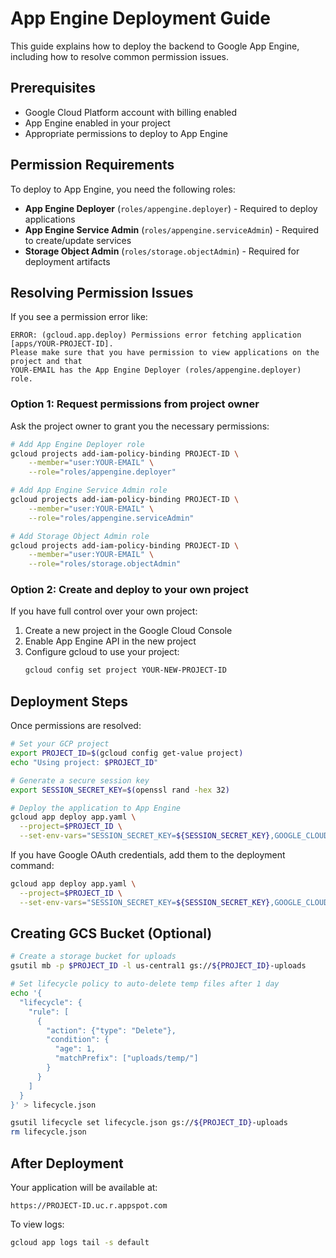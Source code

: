 # App Engine Deployment Guide

This guide explains how to deploy the backend to Google App Engine, including how to resolve common permission issues.

## Prerequisites

- Google Cloud Platform account with billing enabled
- App Engine enabled in your project
- Appropriate permissions to deploy to App Engine

## Permission Requirements

To deploy to App Engine, you need the following roles:
- **App Engine Deployer** (`roles/appengine.deployer`) - Required to deploy applications
- **App Engine Service Admin** (`roles/appengine.serviceAdmin`) - Required to create/update services
- **Storage Object Admin** (`roles/storage.objectAdmin`) - Required for deployment artifacts

## Resolving Permission Issues

If you see a permission error like:
```
ERROR: (gcloud.app.deploy) Permissions error fetching application [apps/YOUR-PROJECT-ID].
Please make sure that you have permission to view applications on the project and that
YOUR-EMAIL has the App Engine Deployer (roles/appengine.deployer) role.
```

### Option 1: Request permissions from project owner

Ask the project owner to grant you the necessary permissions:

```bash
# Add App Engine Deployer role
gcloud projects add-iam-policy-binding PROJECT-ID \
    --member="user:YOUR-EMAIL" \
    --role="roles/appengine.deployer"

# Add App Engine Service Admin role
gcloud projects add-iam-policy-binding PROJECT-ID \
    --member="user:YOUR-EMAIL" \
    --role="roles/appengine.serviceAdmin"

# Add Storage Object Admin role
gcloud projects add-iam-policy-binding PROJECT-ID \
    --member="user:YOUR-EMAIL" \
    --role="roles/storage.objectAdmin"
```

### Option 2: Create and deploy to your own project

If you have full control over your own project:

1. Create a new project in the Google Cloud Console
2. Enable App Engine API in the new project
3. Configure gcloud to use your project:
   ```bash
   gcloud config set project YOUR-NEW-PROJECT-ID
   ```

## Deployment Steps

Once permissions are resolved:

```bash
# Set your GCP project
export PROJECT_ID=$(gcloud config get-value project)
echo "Using project: $PROJECT_ID"

# Generate a secure session key
export SESSION_SECRET_KEY=$(openssl rand -hex 32)

# Deploy the application to App Engine
gcloud app deploy app.yaml \
  --project=$PROJECT_ID \
  --set-env-vars="SESSION_SECRET_KEY=${SESSION_SECRET_KEY},GOOGLE_CLOUD_PROJECT=${PROJECT_ID}"
```

If you have Google OAuth credentials, add them to the deployment command:

```bash
gcloud app deploy app.yaml \
  --project=$PROJECT_ID \
  --set-env-vars="SESSION_SECRET_KEY=${SESSION_SECRET_KEY},GOOGLE_CLOUD_PROJECT=${PROJECT_ID},GOOGLE_CLIENT_ID=YOUR-CLIENT-ID,GOOGLE_CLIENT_SECRET=YOUR-CLIENT-SECRET"
```

## Creating GCS Bucket (Optional)

```bash
# Create a storage bucket for uploads
gsutil mb -p $PROJECT_ID -l us-central1 gs://${PROJECT_ID}-uploads

# Set lifecycle policy to auto-delete temp files after 1 day
echo '{
  "lifecycle": {
    "rule": [
      {
        "action": {"type": "Delete"},
        "condition": {
          "age": 1,
          "matchPrefix": ["uploads/temp/"]
        }
      }
    ]
  }
}' > lifecycle.json

gsutil lifecycle set lifecycle.json gs://${PROJECT_ID}-uploads
rm lifecycle.json
```

## After Deployment

Your application will be available at:
```
https://PROJECT-ID.uc.r.appspot.com
```

To view logs:
```bash
gcloud app logs tail -s default
```

